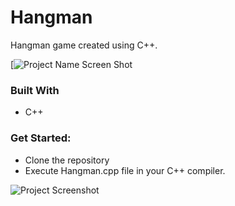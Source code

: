 
# Hangman
Hangman game created using C++.

[![Project Name Screen Shot](https://github.com/user-attachments/assets/3cf9cd10-3cc9-484b-87ce-9f3136c59ce1)

### Built With
- C++

### Get Started: 
- Clone the repository
- Execute Hangman.cpp file in your C++ compiler.

[project-screenshot]:hangman.png
![Project Screenshot][project-screenshot]
